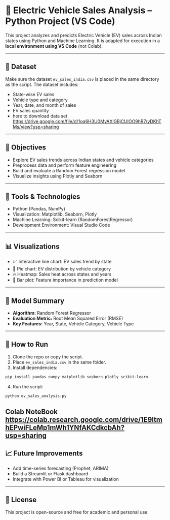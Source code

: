 # 🚗 Electric Vehicle Sales Analysis – Python Project (VS Code)

This project analyzes and predicts Electric Vehicle (EV) sales across Indian states using Python and Machine Learning. It is adapted for execution in a **local environment using VS Code** (not Colab).

---

## 📁 Dataset

Make sure the dataset `ev_sales_india.csv` is placed in the same directory as the script. The dataset includes:
- State-wise EV sales
- Vehicle type and category
- Year, date, and month of sales
- EV sales quantity
- here to download data set https://drive.google.com/file/d/1oq6H3U0MyAXlGBjCUlOO9hR7ryDKhTMs/view?usp=sharing
---

## 📌 Objectives

- Explore EV sales trends across Indian states and vehicle categories
- Preprocess data and perform feature engineering
- Build and evaluate a Random Forest regression model
- Visualize insights using Plotly and Seaborn

---

## 🧰 Tools & Technologies

- Python (Pandas, NumPy)
- Visualization: Matplotlib, Seaborn, Plotly
- Machine Learning: Scikit-learn (RandomForestRegressor)
- Development Environment: Visual Studio Code

---

## 📊 Visualizations

- 📈 Interactive line chart: EV sales trend by state
- 🧩 Pie chart: EV distribution by vehicle category
- 🔥 Heatmap: Sales heat across states and years
- 🧠 Bar plot: Feature importance in prediction model

---

## 🧠 Model Summary

- **Algorithm:** Random Forest Regressor
- **Evaluation Metric:** Root Mean Squared Error (RMSE)
- **Key Features:** Year, State, Vehicle Category, Vehicle Type

---

## 📂 How to Run

1. Clone the repo or copy the script.
2. Place `ev_sales_india.csv` in the same folder.
3. Install dependencies:
```bash
pip install pandas numpy matplotlib seaborn plotly scikit-learn
```
4. Run the script:
```bash
python ev_sales_analysis.py
```

Colab NoteBook  https://colab.research.google.com/drive/1E9ltmhEPwiFLeMp1mWh1YNfAKCdkcbAh?usp=sharing
---

## 📈 Future Improvements

- Add time-series forecasting (Prophet, ARIMA)
- Build a Streamlit or Flask dashboard
- Integrate with Power BI or Tableau for visualization

---

## 📄 License

This project is open-source and free for academic and personal use.


